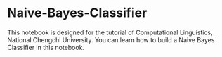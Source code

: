 # Naive-Bayes-Classifier
This notebook is designed for the tutorial of Computational Linguistics, National Chengchi University. You can learn how to build a Naive Bayes Classifier in this notebook. 
